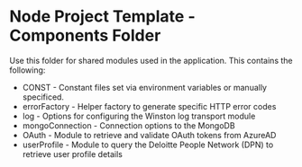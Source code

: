 Node Project Template - Components Folder
=================

Use this folder for shared modules used in the application. This contains the following:

* CONST - Constant files set via environment variables or manually specificed.
* errorFactory - Helper factory to generate specific HTTP error codes
* log - Options for configuring the Winston log transport module
* mongoConnection - Connection options to the MongoDB
* OAuth - Module to retrieve and validate OAuth tokens from AzureAD
* userProfile - Module to query the Deloitte People Network (DPN) to retrieve user profile details

